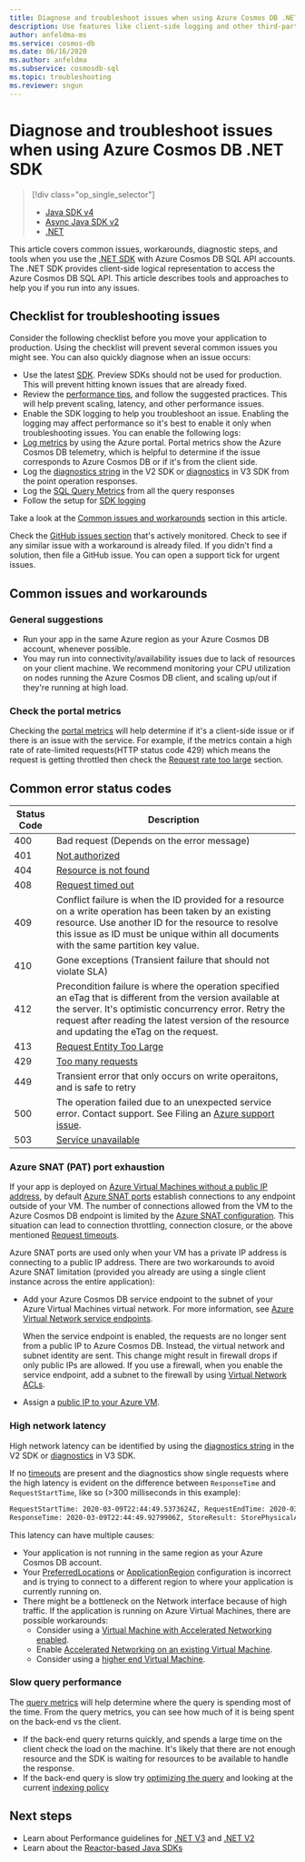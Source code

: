 ```yaml
---
title: Diagnose and troubleshoot issues when using Azure Cosmos DB .NET SDK
description: Use features like client-side logging and other third-party tools to identify, diagnose, and troubleshoot Azure Cosmos DB issues when using .NET SDK.
author: anfeldma-ms
ms.service: cosmos-db
ms.date: 06/16/2020
ms.author: anfeldma
ms.subservice: cosmosdb-sql
ms.topic: troubleshooting
ms.reviewer: sngun
---
```

# Diagnose and troubleshoot issues when using Azure Cosmos DB .NET SDK

> [!div class="op_single_selector"]
> * [Java SDK v4](troubleshoot-java-sdk-v4-sql.md)
> * [Async Java SDK v2](troubleshoot-java-async-sdk.md)
> * [.NET](troubleshoot-dot-net-sdk.md)
> 

This article covers common issues, workarounds, diagnostic steps, and tools when you use the [.NET SDK](sql-api-sdk-dotnet.md) with Azure Cosmos DB SQL API accounts.
The .NET SDK provides client-side logical representation to access the Azure Cosmos DB SQL API. This article describes tools and approaches to help you if you run into any issues.

## Checklist for troubleshooting issues
Consider the following checklist before you move your application to production. Using the checklist will prevent several common issues you might see. You can also quickly diagnose when an issue occurs:

*    Use the latest [SDK](sql-api-sdk-dotnet-standard.md). Preview SDKs should not be used for production. This will prevent hitting known issues that are already fixed.
*    Review the [performance tips](performance-tips.md), and follow the suggested practices. This will help prevent scaling, latency, and other performance issues.
*    Enable the SDK logging to help you troubleshoot an issue. Enabling the logging may affect performance so it's best to enable it only when troubleshooting issues. You can enable the following logs:
*    [Log metrics](monitor-accounts.md) by using the Azure portal. Portal metrics show the Azure Cosmos DB telemetry, which is helpful to determine if the issue corresponds to Azure Cosmos DB or if it's from the client side.
*    Log the [diagnostics string](https://docs.microsoft.com/dotnet/api/microsoft.azure.documents.client.resourceresponsebase.requestdiagnosticsstring) in the V2 SDK or [diagnostics](https://docs.microsoft.com/dotnet/api/microsoft.azure.cosmos.responsemessage.diagnostics) in V3 SDK from the point operation responses.
*    Log the [SQL Query Metrics](sql-api-query-metrics.md) from all the query responses 
*    Follow the setup for [SDK logging]( https://github.com/Azure/azure-cosmos-dotnet-v2/blob/master/docs/documentdb-sdk_capture_etl.md)

Take a look at the [Common issues and workarounds](#common-issues-workarounds) section in this article.

Check the [GitHub issues section](https://github.com/Azure/azure-cosmos-dotnet-v2/issues) that's actively monitored. Check to see if any similar issue with a workaround is already filed. If you didn't find a solution, then file a GitHub issue. You can open a support tick for urgent issues.


## <a name="common-issues-workarounds"></a>Common issues and workarounds

### General suggestions
* Run your app in the same Azure region as your Azure Cosmos DB account, whenever possible. 
* You may run into connectivity/availability issues due to lack of resources on your client machine. We recommend monitoring your CPU utilization on nodes running the Azure Cosmos DB client, and scaling up/out if they're running at high load.

### Check the portal metrics
Checking the [portal metrics](monitor-accounts.md) will help determine if it's a client-side issue or if there is an issue with the service. For example, if the metrics contain a high rate of rate-limited requests(HTTP status code 429) which means the request is getting throttled then check the [Request rate too large](troubleshoot-request-rate-too-large.md) section. 

## Common error status codes <a id="error-codes"></a>

| Status Code | Description | 
|----------|-------------|
| 400 | Bad request (Depends on the error message)| 
| 401 | [Not authorized](troubleshoot-unauthorized.md) | 
| 404 | [Resource is not found](troubleshoot-not-found.md) |
| 408 | [Request timed out](troubleshoot-dot-net-sdk-request-timeout.md) |
| 409 | Conflict failure is when the ID provided for a resource on a write operation has been taken by an existing resource. Use another ID for the resource to resolve this issue as ID must be unique within all documents with the same partition key value. |
| 410 | Gone exceptions (Transient failure that should not violate SLA) |
| 412 | Precondition failure is where the operation specified an eTag that is different from the version available at the server. It's optimistic concurrency error. Retry the request after reading the latest version of the resource and updating the eTag on the request.
| 413 | [Request Entity Too Large](concepts-limits.md#per-item-limits) |
| 429 | [Too many requests](troubleshoot-request-rate-too-large.md) |
| 449 | Transient error that only occurs on write operaitons, and is safe to retry |
| 500 | The operation failed due to an unexpected service error. Contact support. See Filing an [Azure support issue](https://aka.ms/azure-support). |
| 503 | [Service unavailable](troubleshoot-service-unavailable.md) | 

### <a name="snat"></a>Azure SNAT (PAT) port exhaustion

If your app is deployed on [Azure Virtual Machines without a public IP address](../load-balancer/load-balancer-outbound-connections.md), by default [Azure SNAT ports](../load-balancer/load-balancer-outbound-connections.md#preallocatedports) establish connections to any endpoint outside of your VM. The number of connections allowed from the VM to the Azure Cosmos DB endpoint is limited by the [Azure SNAT configuration](../load-balancer/load-balancer-outbound-connections.md#preallocatedports). This situation can lead to connection throttling, connection closure, or the above mentioned [Request timeouts](troubleshoot-dot-net-sdk-request-timeout.md).

 Azure SNAT ports are used only when your VM has a private IP address is connecting to a public IP address. There are two workarounds to avoid Azure SNAT limitation (provided you already are using a single client instance across the entire application):

* Add your Azure Cosmos DB service endpoint to the subnet of your Azure Virtual Machines virtual network. For more information, see [Azure Virtual Network service endpoints](../virtual-network/virtual-network-service-endpoints-overview.md). 

    When the service endpoint is enabled, the requests are no longer sent from a public IP to Azure Cosmos DB. Instead, the virtual network and subnet identity are sent. This change might result in firewall drops if only public IPs are allowed. If you use a firewall, when you enable the service endpoint, add a subnet to the firewall by using [Virtual Network ACLs](../virtual-network/virtual-networks-acl.md).
* Assign a [public IP to your Azure VM](../load-balancer/troubleshoot-outbound-connection.md#assignilpip).

### <a name="high-network-latency"></a>High network latency
High network latency can be identified by using the [diagnostics string](https://docs.microsoft.com/dotnet/api/microsoft.azure.documents.client.resourceresponsebase.requestdiagnosticsstring?view=azure-dotnet) in the V2 SDK or [diagnostics](https://docs.microsoft.com/dotnet/api/microsoft.azure.cosmos.responsemessage.diagnostics?view=azure-dotnet#Microsoft_Azure_Cosmos_ResponseMessage_Diagnostics) in V3 SDK.

If no [timeouts](troubleshoot-dot-net-sdk-request-timeout.md) are present and the diagnostics show single requests where the high latency is evident on the difference between `ResponseTime` and `RequestStartTime`, like so (>300 milliseconds in this example):

```bash
RequestStartTime: 2020-03-09T22:44:49.5373624Z, RequestEndTime: 2020-03-09T22:44:49.9279906Z,  Number of regions attempted:1
ResponseTime: 2020-03-09T22:44:49.9279906Z, StoreResult: StorePhysicalAddress: rntbd://..., ...
```

This latency can have multiple causes:

* Your application is not running in the same region as your Azure Cosmos DB account.
* Your [PreferredLocations](https://docs.microsoft.com/dotnet/api/microsoft.azure.documents.client.connectionpolicy.preferredlocations) or [ApplicationRegion](https://docs.microsoft.com/dotnet/api/microsoft.azure.cosmos.cosmosclientoptions.applicationregion) configuration is incorrect and is trying to connect to a different region to where your application is currently running on.
* There might be a bottleneck on the Network interface because of high traffic. If the application is running on Azure Virtual Machines, there are possible workarounds:
    * Consider using a [Virtual Machine with Accelerated Networking enabled](../virtual-network/create-vm-accelerated-networking-powershell.md).
    * Enable [Accelerated Networking on an existing Virtual Machine](../virtual-network/create-vm-accelerated-networking-powershell.md#enable-accelerated-networking-on-existing-vms).
    * Consider using a [higher end Virtual Machine](../virtual-machines/windows/sizes.md).

### Slow query performance
The [query metrics](sql-api-query-metrics.md) will help determine where the query is spending most of the time. From the query metrics, you can see how much of it is being spent on the back-end vs the client.
* If the back-end query returns quickly, and spends a large time on the client check the load on the machine. It's likely that there are not enough resource and the SDK is waiting for resources to be available to handle the response.
* If the back-end query is slow try [optimizing the query](optimize-cost-queries.md) and looking at the current [indexing policy](index-overview.md) 

## Next steps

* Learn about Performance guidelines for [.NET V3](performance-tips-dotnet-sdk-v3-sql.md) and [.NET V2](performance-tips.md)
* Learn about the [Reactor-based Java SDKs](https://github.com/Azure-Samples/azure-cosmos-java-sql-api-samples/blob/master/reactor-pattern-guide.md)

 <!--Anchors-->
[Common issues and workarounds]: #common-issues-workarounds
[Enable client SDK logging]: #logging
[Azure SNAT (PAT) port exhaustion]: #snat
[Production check list]: #production-check-list
